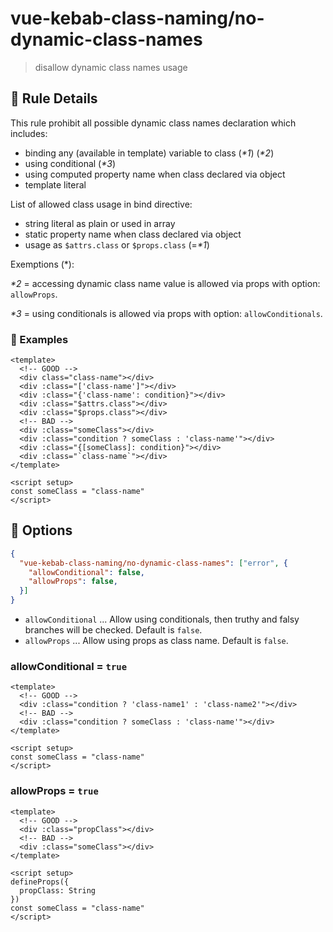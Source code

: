 # vue-kebab-class-naming/no-dynamic-class-names

> disallow dynamic class names usage

## :book: Rule Details

This rule prohibit all possible dynamic class names declaration which includes:

- binding any (available in template) variable to class (_*1_) (_*2_)
- using conditional (_*3_)
- using computed property name when class declared via object
- template literal

List of allowed class usage in bind directive:

- string literal as plain or used in array
- static property name when class declared via object
- usage as `$attrs.class` or `$props.class` (=_*1_)

Exemptions (*):

_*2_ = accessing dynamic class name value is allowed via props with option: `allowProps`.

_*3_ = using conditionals is allowed via props with option: `allowConditionals`.

### :eyes: Examples

```vue
<template>
  <!-- GOOD -->
  <div class="class-name"></div>
  <div :class="['class-name']"></div>
  <div :class="{'class-name': condition}"></div>
  <div :class="$attrs.class"></div>
  <div :class="$props.class"></div>
  <!-- BAD -->
  <div :class="someClass"></div>
  <div :class="condition ? someClass : 'class-name'"></div>
  <div :class="{[someClass]: condition}"></div>
  <div :class="`class-name`"></div>
</template>

<script setup>
const someClass = "class-name"
</script>
```

## :wrench: Options

```json
{
  "vue-kebab-class-naming/no-dynamic-class-names": ["error", {
    "allowConditional": false,
    "allowProps": false,
  }]
}
```

- `allowConditional` ... Allow using conditionals, then truthy and falsy branches will be checked. Default is `false`.
- `allowProps` ... Allow using props as class name. Default is `false`.

### allowConditional = `true`

```vue
<template>
  <!-- GOOD -->
  <div :class="condition ? 'class-name1' : 'class-name2'"></div>
  <!-- BAD -->
  <div :class="condition ? someClass : 'class-name'"></div>
</template>

<script setup>
const someClass = "class-name"
</script>
```

### allowProps = `true`

```vue
<template>
  <!-- GOOD -->
  <div :class="propClass"></div>
  <!-- BAD -->
  <div :class="someClass"></div>
</template>

<script setup>
defineProps({
  propClass: String
})
const someClass = "class-name"
</script>
```
